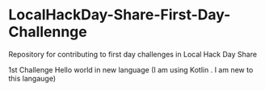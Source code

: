 # LocalHackDay-Share-First-Day-Challennge
Repository for contributing to first day challenges in Local Hack Day Share

1st Challenge Hello world in new language (I am using Kotlin . I am new to this langauge)
